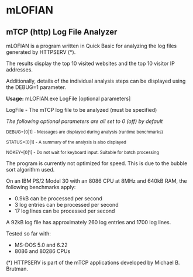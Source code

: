 # mLOFIAN
## mTCP (http) Log File Analyzer

mLOFIAN is a program written in Quick Basic for analyzing the log files generated by HTTPSERV (*).

The results display the top 10 visited websites and the top 10 visitor IP addresses.

Additionally, details of the individual analysis steps can be displayed using the DEBUG=1 parameter.



**Usage:** mLOFIAN.exe LogFile [optional parameters]


LogFile      - The mTCP log file to be analyzed (must be specified)

_The following optional parameters are all set to 0 (off) by default_

<sub>DEBUG=[0|1]  - Messages are displayed during analysis (runtime benchmarks)</sub>

<sub>STATUS=[0|1] - A summary of the analysis is also displayed</sub>

<sub>NOKEY=[0|1]  - Do not wait for keyboard input. Suitable for batch processing</sub>


The program is currently not optimized for speed. This is due to the bubble sort algorithm used.

On an IBM PS/2 Model 30 with an 8086 CPU at 8MHz and 640kB RAM, the following benchmarks apply:

- 0.9kB can be processed per second
- 3 log entries can be processed per second
- 17 log lines can be processed per second

A 92kB log file has approximately 260 log entries and 1700 log lines.


Tested so far with: 
- MS-DOS 5.0 and 6.22
- 8086 and 80286 CPUs


(*) HTTPSERV is part of the mTCP applications developed by Michael B. Brutman.
